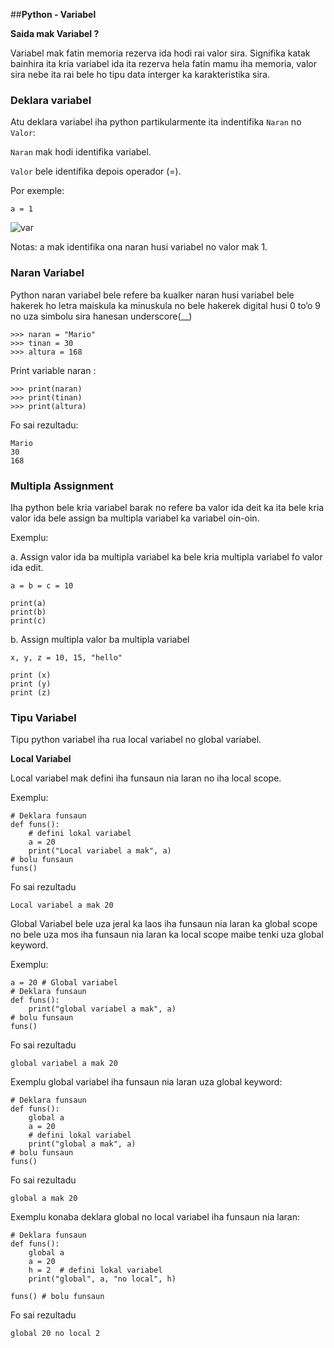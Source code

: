 ##**Python - Variabel**

**Saida mak Variabel ?**

Variabel mak fatin memoria rezerva ida hodi rai valor sira. Signifika katak bainhira ita kria variabel ida ita rezerva hela fatin mamu iha memoria, valor sira nebe ita rai bele ho tipu data interger ka karakteristika sira.

### Deklara variabel

Atu deklara variabel iha python partikularmente ita indentifika `Naran` no `Valor`:

`Naran` mak hodi identifika  variabel.

`Valor` bele identifika depois operador (=).  

 Por exemple:
  ```
a = 1
  ```

![var](https://i.postimg.cc/KYvB4scS/Screen-Shot-2021-03-10-at-6-10-06-PM.png)

Notas: a mak identifika ona naran husi variabel no valor mak 1.

### Naran Variabel

Python naran variabel bele refere ba kualker naran husi variabel bele hakerek ho letra maiskula ka minuskula no bele hakerek digital husi 0 to’o 9 no uza simbolu sira hanesan underscore(__)

```
>>> naran = "Mario"
>>> tinan = 30
>>> altura = 168
```
Print variable naran :
```
>>> print(naran)  
>>> print(tinan)  
>>> print(altura)  
```
Fo sai rezultadu:
```
Mario
30
168
```

### Multipla Assignment

Iha python bele kria variabel barak no refere ba valor ida deit ka ita bele kria valor ida bele assign ba multipla variabel ka variabel oin-oin.

Exemplu:

a. Assign valor ida ba multipla variabel ka bele kria multipla variabel fo valor ida edit.

```
a = b = c = 10
  
print(a)
print(b)
print(c)
```

b. Assign multipla valor ba multipla variabel 

```
x, y, z = 10, 15, "hello"
  
print (x)
print (y)
print (z)
```

### Tipu Variabel

Tipu python variabel iha rua local variabel no global variabel.

**Local Variabel**

Local variabel mak defini iha funsaun nia laran no iha local scope.

Exemplu:

```
# Deklara funsaun  
def funs():  
	# defini lokal variabel 
    a = 20  
    print("Local variabel a mak", a)  
# bolu funsaun
funs() 
```

Fo sai rezultadu

```
Local variabel a mak 20
```

Global Variabel bele uza jeral ka laos iha funsaun nia laran ka global scope no bele uza mos iha funsaun nia laran ka local scope maibe tenki uza global keyword. 

  Exemplu:

```
a = 20 # Global variabel
# Deklara funsaun  
def funs():  
    print("global variabel a mak", a)  
# bolu funsaun
funs()
```

Fo sai rezultadu  
```
global variabel a mak 20
```

Exemplu global variabel iha funsaun nia laran uza global keyword:

```
# Deklara funsaun  
def funs():
    global a
    a = 20
    # defini lokal variabel 
    print("global a mak", a)  
# bolu funsaun
funs()
```

Fo sai rezultadu

```
global a mak 20
```

Exemplu konaba deklara global no local variabel iha funsaun nia laran:

```
# Deklara funsaun  
def funs():
    global a
    a = 20 
    h = 2  # defini lokal variabel 
    print("global", a, "no local", h)  
  
funs() # bolu funsaun 
```

Fo sai rezultadu

```
global 20 no local 2
```

